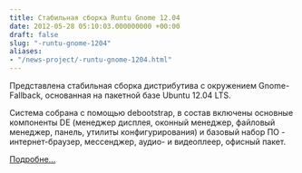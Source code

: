 ```yaml
---
title: Стабильная сборка Runtu Gnome 12.04
date: 2012-05-28 05:10:03.000000000 +00:00
draft: false
slug: "-runtu-gnome-1204"
aliases:
- "/news-project/-runtu-gnome-1204.html"
---
```


Представлена стабильная сборка дистрибутива с окружением Gnome-Fallback, основанная на пакетной базе Ubuntu 12.04 LTS.

Система собрана с помощью debootstrap, в состав включены основные компоненты DE (менеджер дисплея, оконный менеджер, файловый менеджер, панель, утилиты конфигурирования) и базовый набор ПО - интернет-браузер, мессенджер, аудио- и видеоплеер, офисный пакет.

[Подробне...](http://forum.runtu.org/index.php/topic,2712.0.html)

